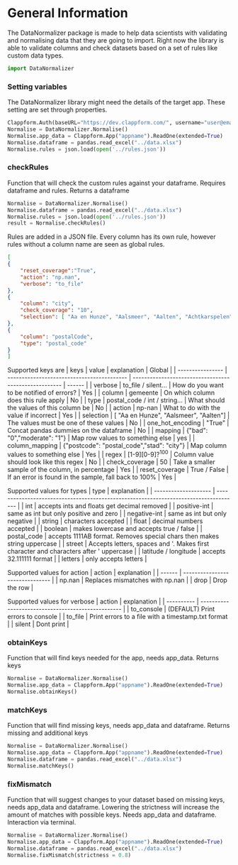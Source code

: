 # General Information
The DataNormalizer package is made to help data scientists with validating and normalising data that they are going to import. Right now the library is able to validate columns and check datasets based on a set of rules like custom data types. 
 
```python
import DataNormalizer
```

### Setting variables
The DataNormalizer library might need the details of the target app. These setting are set through properties.
```python
Clappform.Auth(baseURL="https://dev.clappform.com/", username="user@email.com", password="password")
Normalise = DataNormalizer.Normalise()
Normalise.app_data = Clappform.App("appname").ReadOne(extended=True)
Normalise.dataframe = pandas.read_excel("../data.xlsx")
Normalise.rules = json.load(open('../rules.json'))
```

### checkRules
Function that will check the custom rules against your dataframe. Requires dataframe and rules. Returns a dataframe
```python
Normalise = DataNormalizer.Normalise()
Normalise.dataframe = pandas.read_excel("../data.xlsx")
Normalise.rules = json.load(open('../rules.json'))
result = Normalise.checkRules()
```
Rules are added in a JSON file. Every column has its own rule, however rules without a column name are seen as global rules. 
```json
[
{
    "reset_coverage":"True",
    "action": "np.nan",
    "verbose": "to_file"
},
{ 
    "column": "city",
    "check_coverage": "10",
    "selection": [ "Aa en Hunze", "Aalsmeer", "Aalten", "Achtkarspelen"]
},
{
    "column": "postalCode",
    "type": "postal_code"
}
]
```
Supported keys are
| keys             | value                                      | explanation                                           | Global |
| ---------------- | ------------------------------------------ | ----------------------------------------------------- | ------ |
| verbose          | to_file / silent...                        | How do you want to be notified of errors?             | Yes    |
| column           | gemeente                                   | On which column does this rule apply                  | No     |
| type             | postal_code / int / string...              | What should the values of this column be              | No     |
| action           | np-nan                                     | What to do with the value if incorrect                | Yes    |
| selection        | [ "Aa en Hunze", "Aalsmeer", "Aalten"]     | The values must be one of these values                | No     |
| one_hot_encoding | "True"                                     | Concat pandas dummies on the dataframe                | No     |
| mapping          | {"bad": "0","moderate": "1"}               | Map row values to something else                      | yes    |
| column_mapping   | {"postcode": "postal_code","stad": "city"} | Map column values to something else                   | Yes    |
| regex            | [1-9][0-9]?$^100$                          | Column value should look like this regex              | No     |
| check_coverage   | 50                                         | Take a smaller sample of the column, in percentage    | Yes    |
| reset_coverage   | True / False                               | If an error is found in the sample, fall back to 100% | Yes    |

Supported values for types
| type                 | explanation                                                                           |
| -------------------- | ------------------------------------------------------------------------------------- |
| int                  | accepts ints and floats get decimal removed                                           |
| positive-int         | same as int but only positive and zero                                                |
| negative-int         | same as int but only negative                                                         |
| string               | characters accepted                                                                   |
| float                | decimal numbers accepted                                                              |
| boolean              | makes lowercase and accepts true / false                                              |
| postal_code          | accepts 1111AB format. Removes special chars then makes string uppercase              |
| street               | Accepts letters, spaces and '. Makes first character and characters after ' uppercase |
| latitude / longitude | accepts 32.111111 format                                                              |
| letters              | only accepts letters                                                                  |


Supported values for action
| action | explanation                     |
| ------ | ------------------------------- |
| np.nan | Replaces mismatches with np.nan |
| drop   | Drop the row                    |

Supported values for verbose
| action     | explanation                                        |
| ---------- | -------------------------------------------------- |
| to_console | (DEFAULT) Print errors to console                  |
| to_file    | Print errors to a file with a timestamp.txt format |
| silent     | Dont print                                         |

### obtainKeys
Function that will find keys needed for the app, needs app_data. Returns keys
```python
Normalise = DataNormalizer.Normalise()
Normalise.app_data = Clappform.App("appname").ReadOne(extended=True)
Normalise.obtainKeys()
```

### matchKeys
Function that will find missing keys, needs app_data and dataframe. Returns missing and additional keys
```python
Normalise = DataNormalizer.Normalise()
Normalise.app_data = Clappform.App("appname").ReadOne(extended=True)
Normalise.dataframe = pandas.read_excel("../data.xlsx")
Normalise.matchKeys()
```

### fixMismatch
Function that will suggest changes to your dataset based on missing keys, needs app_data and dataframe. Lowering the strictness will increase the amount of matches with possible keys. Needs app_data and dataframe. Interaction via terminal.
```python
Normalise = DataNormalizer.Normalise()
Normalise.app_data = Clappform.App("appname").ReadOne(extended=True)
Normalise.dataframe = pandas.read_excel("../data.xlsx")
Normalise.fixMismatch(strictness = 0.8)
```